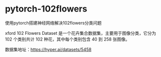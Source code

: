 # pytorch-102flowers

使用pytorch搭建神经网络解决102flowers分类问题

xford 102 Flowers Dataset 是一个花卉集合数据集，主要用于图像分类，它分为 102 个类别共计 102 种花，其中每个类别包含 40 到 258 张图像。

数据集地址：https://hyper.ai/datasets/5458

